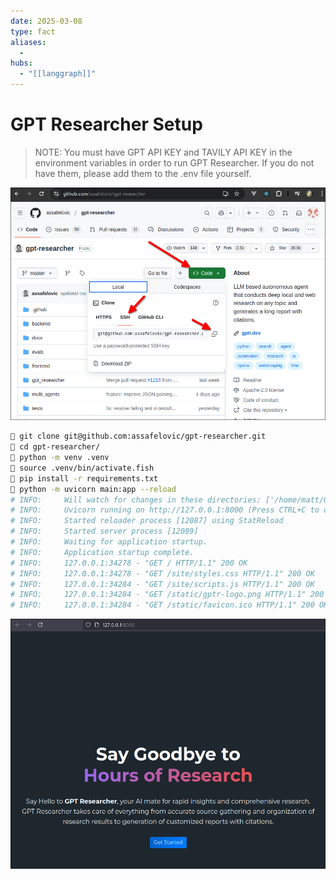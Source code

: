 ```yaml
---
date: 2025-03-08
type: fact
aliases:
  -
hubs:
  - "[[langgraph]]"
---
```


# GPT Researcher Setup

> NOTE: You must have GPT API KEY and TAVILY API KEY in the environment variables in order to run GPT Researcher. If you do not have them, please add them to the .env file yourself.

![copy-gpt-research-ssh.png](../assets/imgs/copy-gpt-research-ssh.png)

```sh
 git clone git@github.com:assafelovic/gpt-researcher.git
 cd gpt-researcher/
 python -m venv .venv
 source .venv/bin/activate.fish
 pip install -r requirements.txt
 python -m uvicorn main:app --reload
# INFO:     Will watch for changes in these directories: ['/home/matt/Github/gpt-researcher']
# INFO:     Uvicorn running on http://127.0.0.1:8000 (Press CTRL+C to quit)
# INFO:     Started reloader process [12087] using StatReload
# INFO:     Started server process [12089]
# INFO:     Waiting for application startup.
# INFO:     Application startup complete.
# INFO:     127.0.0.1:34278 - "GET / HTTP/1.1" 200 OK
# INFO:     127.0.0.1:34278 - "GET /site/styles.css HTTP/1.1" 200 OK
# INFO:     127.0.0.1:34284 - "GET /site/scripts.js HTTP/1.1" 200 OK
# INFO:     127.0.0.1:34284 - "GET /static/gptr-logo.png HTTP/1.1" 200 OK
# INFO:     127.0.0.1:34284 - "GET /static/favicon.ico HTTP/1.1" 200 OK

```

![gpt-research-homepage.png](../assets/imgs/gpt-research-homepage.png)



